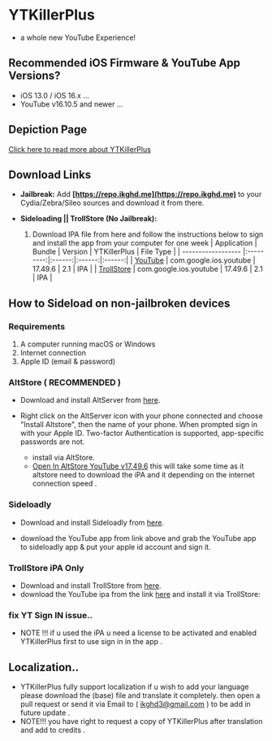 # YTKillerPlus
* a whole new YouTube Experience!

## Recommended iOS Firmware & YouTube App Versions?
* iOS 13.0 / iOS 16.x ...
* YouTube v16.10.5 and newer ...


## Depiction Page
[Click here to read more about YTKillerPlus](https://repo.ikghd.me/depictions/?p=me.ikghd.ytkplus)

## Download Links

* **Jailbreak:** Add __[https://repo.ikghd.me](https://repo.ikghd.me)__ to your Cydia/Zebra/Sileo sources and download it from there.
* **Sideloading || TrollStore (No Jailbreak):**

    1. Download IPA file from here and follow the instructions below to sign and install the app from your computer for one week
        | Application | Bundle | Version | YTKillerPlus | File Type |
        | ------------------ |:---------:|:------:|:------:|:------:|
        | [YouTube](https://mega.nz/file/p5dhCQAZ#-kCCQZ_m4tMxNqMAN7kDWbeX-bpFj0qEsIDLQEKaFxk) | com.google.ios.youtube | 17.49.6 | 2.1 | IPA |
        | [TrollStore](https://mega.nz/file/1wE3wIBQ#1z4FEgBpoLc2NbvDVI7gt2O_hvPa019cr6JEM7-fiNI) | com.google.ios.youtube | 17.49.6 | 2.1 | IPA |


## How to Sideload on non-jailbroken devices
### Requirements
1. A computer running macOS or Windows
2. Internet connection
3. Apple ID (email & password)


### AltStore  ( RECOMMENDED )
* Download and install AltServer from [here](https://altstore.io).

* Right click on the AltServer icon with your phone connected and choose "Install Altstore", then the name of your phone. When prompted sign in with your Apple ID. Two-factor Authentication is supported, app-specific passwords are not.

    * install via AltStore.
    * [Open In AltStore YouTube v17.49.6](https://tinyurl.com/yckr9kvr) this will take some time as it altstore need to download the iPA and it depending on the internet connection speed .



### Sideloadly
* Download and install Sideloadly from [here](https://sideloadly.io).

* download the YouTube app from link above and grab the YouTube app to sideloadly app & put your apple id account and sign it.


### TrollStore iPA Only
* Download and install TrollStore from [here](https://github.com/opa334/TrollStore).
* download the YouTube ipa from the link [here](https://mega.nz/file/1wE3wIBQ#1z4FEgBpoLc2NbvDVI7gt2O_hvPa019cr6JEM7-fiNI) and install it via TrollStore:


### fix YT Sign IN issue..
* NOTE !!! if u used the iPA u need a license to be activated and enabled YTKillerPlus first to use sign in in the app .


## Localization..
* YTKillerPlus fully support localization if u wish to add your language please download the (base) file and translate it completely. then open a pull request or send it via Email to ( ikghd3@gmail.com ) to be add in future update .
* NOTE!!! you have right to request a copy of YTKillerPlus after translation and add to credits .

